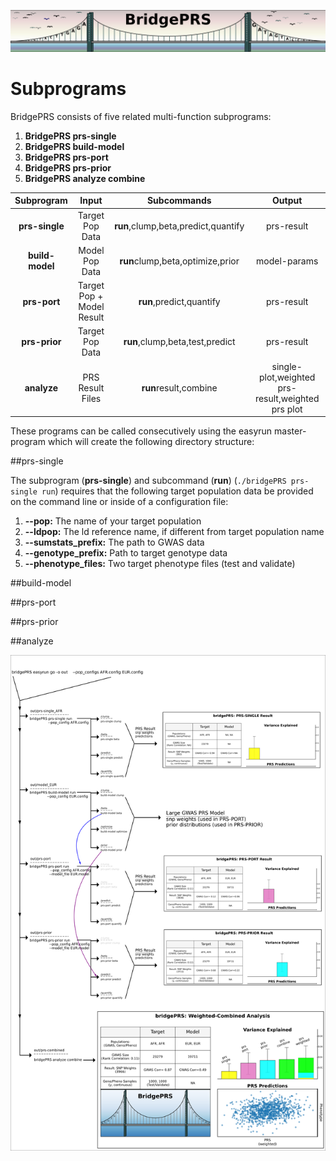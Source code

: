 ![Screenshot](img/slim/guide_logo4.png) 



# Subprograms 

BridgePRS consists of five related multi-function subprograms: 

1) **BridgePRS prs-single**  
2) **BridgePRS build-model**  
3) **BridgePRS prs-port**    
4) **BridgePRS prs-prior**   
5) **BridgePRS analyze combine**






|Subprogram|Input|Subcommands|Output|
|:-:|:-:|:-:|:-:|
|**prs-single**|Target Pop Data|**run**,clump,beta,predict,quantify|prs-result| 
|**build-model**|Model Pop Data|**run**clump,beta,optimize,prior|model-params| 
|**prs-port**|Target Pop + Model Result|**run**,predict,quantify|prs-result| 
|**prs-prior**|Target Pop Data|**run**,clump,beta,test,predict|prs-result| 
|**analyze**|PRS Result Files|**run**result,combine|single-plot,weighted prs-result,weighted prs plot| 


These programs can be called consecutively using the easyrun master-program 
which will create the following directory structure: 




##prs-single 

The subprogram (**prs-single**) and subcommand (**run**) (`./bridgePRS prs-single run`) requires that the 
following target population data be provided on the command line or inside of a configuration file: 

1. **--pop:** The name of your target population 
2. **--ldpop:** The ld reference name, if different from target population name 
3. **--sumstats_prefix:** The path to GWAS data 
4. **--genotype_prefix:** Path to target genotype data 
5. **--phenotype_files:** Two target phenotype files (test and validate) 















##build-model




##prs-port 



##prs-prior 




##analyze




![Screenshot](img/pipeline.png)

